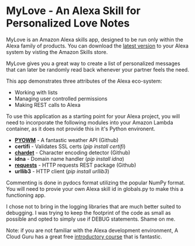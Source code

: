 # MyLove - An Alexa Skill for Personalized Love Notes
MyLove is an Amazon Alexa skills app, designed to be run only within the Alexa family of products. You can download the [latest version](https://skills-store.amazon.com/deeplink/dp/B079WNPNSB) to your Alexa system by visting the Amazon Skills store.

MyLove gives you a great way to create a list of personalized messages that can later be randomly read back whenever your partner feels the need.

This app demonstrates three attributes of the Alexa eco-system:

* Working with lists
* Managing user controlled permissions
* Making REST calls to Alexa

To use this application as a starting point for your Alexa project, you will need to incorporate the following modules into your Amazon Lambda container, as it does not provide this in it's Python environent.

* **[PYOWM](https://github.com/csparpa/pyowm)** - A fantastic weather API (Github)
* **certifi** - Validates SSL certs (_pip install certifi_)
* **[chardet](https://github.com/chardet/chardet)** - Character encoding detector (Github)
* **idna** - Domain name handler (_pip install idna_)
* **[requests](https://github.com/requests/requests)** - HTTP requests REST package (Github)
* **urllib3** - HTTP client (_pip install urllib3_)

Commenting is done in pydocs format utilizing the popular NumPy format. You will need to provie your own Alexa skill id in globals.py to make this a functioning app. 

I chose not to bring in the logging libraries that are much better suited to debugging. I was trying to keep the footprint of the code as small as possible and opted to simply use if DEBUG statements. Shame on me.

Note: if you are not familiar with the Alexa development environment, A Cloud Guru has a great free [introductory course](https://acloud.guru/course/intro-alexa-free/dashboard) that is fantastic.
